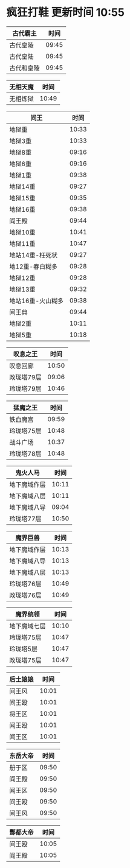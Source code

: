 # 疯狂打鞋 更新时间 10:55

| 古代霸主   | 时间    |
|--------|-------|
| 古代皇陵 | 09:45 |
| 古代皇陆 | 09:45 |
| 古代和皇陵 | 09:45 |

| 无相天魔   | 时间    |
|--------|-------|
| 无相炼狱 | 10:49 |

| 间王   | 时间    |
|--------|-------|
| 地狱重 | 10:33 |
| 地狱3重 | 10:33 |
| 地狱8重 | 09:16 |
| 地狱6重 | 09:16 |
| 地狱1重 | 09:38 |
| 地狱14重 | 09:27 |
| 地狱15重 | 09:35 |
| 地狱16重 | 09:38 |
| 阎王殿 | 09:44 |
| 地狱10重 | 10:41 |
| 地狱11重 | 10:47 |
| 地站14重-枉死状 | 09:27 |
| 地12重-春白糊多 | 09:28 |
| 地狱12重 | 09:28 |
| 地狱13重 | 09:32 |
| 地站16重-火山糊多 | 09:38 |
| 间王典 | 09:44 |
| 地狱2重 | 10:11 |
| 地狱5重 | 10:18 |

| 叹息之王   | 时间    |
|--------|-------|
| 叹息回廊 | 10:50 |
| 政珑塔79层 | 09:06 |
| 玲珑塔79层 | 10:46 |

| 猛魔之王   | 时间    |
|--------|-------|
| 铁血魔宫 | 09:59 |
| 玲珑塔75层 | 10:48 |
| 战斗广场 | 10:37 |
| 玲珑塔78层 | 10:48 |

| 鬼火人马   | 时间    |
|--------|-------|
| 地下魔域作层 | 10:11 |
| 地下魔域八层 | 10:11 |
| 地下魔域八导 | 09:04 |
| 玲珑塔77层 | 10:50 |

| 魔界巨兽   | 时间    |
|--------|-------|
| 地下魔域作层 | 10:13 |
| 地下魔域八导 | 10:13 |
| 地下魔域八层 | 10:13 |
| 玲珑塔76层 | 10:49 |
| 政珑塔76层 | 10:49 |

| 魔界统领   | 时间    |
|--------|-------|
| 地下魔域七层 | 10:10 |
| 玲珑塔75层 | 10:47 |
| 玲珑塔5层 | 10:47 |
| 政珑塔75层 | 10:47 |

| 后土娘娘   | 时间    |
|--------|-------|
| 间王风 | 10:01 |
| 间王殴 | 10:01 |
| 将王区 | 10:01 |
| 闻王殴 | 10:01 |
| 闻王区 | 10:01 |

| 东岳大帝   | 时间    |
|--------|-------|
| 册于区 | 09:50 |
| 阎王殿 | 09:50 |
| 闻王区 | 09:50 |
| 间王殴 | 09:50 |
| 间王风 | 09:50 |

| 酆都大帝   | 时间    |
|--------|-------|
| 间王殴 | 10:05 |
| 阎王殿 | 10:05 |